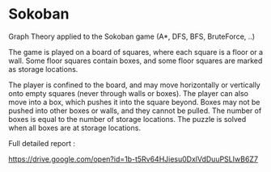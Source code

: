 # Sokoban
Graph Theory applied to the Sokoban game (A*, DFS, BFS, BruteForce, ..)


The game is played on a board of squares, where each square is a floor or a wall. Some floor squares contain boxes, and some floor squares are marked as storage locations.

The player is confined to the board, and may move horizontally or vertically onto empty squares (never through walls or boxes). The player can also move into a box, which pushes it into the square beyond. Boxes may not be pushed into other boxes or walls, and they cannot be pulled. The number of boxes is equal to the number of storage locations. The puzzle is solved when all boxes are at storage locations.



Full detailed report : 

https://drive.google.com/open?id=1b-t5Rv64HJiesu0DxlVdDuuPSLIwB6Z7
